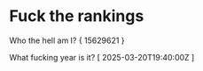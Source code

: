 # Fuck the rankings

Who the hell am I?
{ 15629621 }

What fucking year is it?
[ 2025-03-20T19:40:00Z ]
